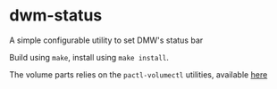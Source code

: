 # dwm-status
A simple configurable utility to set DMW's status bar

Build using `make`, install using `make install`.

The volume parts relies on the `pactl-volumectl` utilities, available [here](https://github.com/etienne-lelouet/pactl-volumectl)
